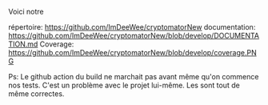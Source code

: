 Voici notre

 répertoire: https://github.com/ImDeeWee/cryptomatorNew
documentation: https://github.com/ImDeeWee/cryptomatorNew/blob/develop/DOCUMENTATION.md
Coverage: https://github.com/ImDeeWee/cryptomatorNew/blob/develop/coverage.PNG

Ps: Le github action du build ne marchait pas avant même qu'on commence nos tests. C'est un problème avec le projet lui-même. Les sont tout de même correctes.

